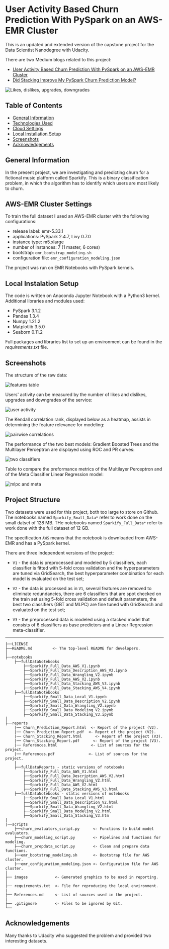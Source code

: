 # User Activity Based Churn Prediction With PySpark on an AWS-EMR Cluster

This is an updated and extended version of the capstone project for the Data Scientist Nanodegree with Udacity.

There are two Medium blogs related to this project:
- [User Activity Based Churn Prediction With PySpark on an AWS-EMR Cluster](https://medium.com/@silviaonofrei/user-activity-based-churn-prediction-with-pyspark-on-an-aws-emr-cluster-b7cfe2fa139e)
- [Did Stacking Improve My PySpark Churn Prediction Model?](https://medium.com/@silviaonofrei/did-stacking-improve-my-pyspark-churn-prediction-model-230bdf3b9675)


![Likes, dislikes, upgrades, downgrades](./images/sparkify_songs.png)

## Table of Contents
* [General Information](#general-information)
* [Technologies Used](#technologies-used)
* [Cloud Settings](#cloud)
* [Local Installation Setup](#setup)
* [Screenshots](#screenshots)
* [Acknowledgements](#acknowledgements)
<!-- * [License](#license) -->


## General Information

In the present project, we are investigating and predicting churn for a fictional music platform called Sparkify. This is a binary classification problem, in which the algorithm has to identify which users are most likely to churn.


## AWS-EMR Cluster Settings

To train the full dataset I used an AWS-EMR cluster with the following configurations:
- release label: emr-5.33.1
- applications: PySpark 2.4.7, Livy 0.7.0
- instance type: m5.xlarge
- number of instances: 7 (1 master, 6 cores)
- bootstrap: `emr_bootstrap_modeling.sh`
- configuration file: `emr_configuration_modeling.json`

The project was run on EMR Notebooks with PySpark kernels.

## Local Instalation Setup

The code is written on Anaconda Jupyter Notebook with a Python3 kernel. Additional libraries and modules used:
- PySpark 3.1.2
- Pandas 1.3.4
- Numpy 1.21.2
- Matplotlib 3.5.0
- Seaborn 0.11.2

Full packages and libraries list to set up an environment can be found in the *requirements.txt* file.

## Screenshots

The structure of the raw data:

![features table](./images/features_table.png)
<!-- If you have screenshots you'd like to share, include them here. -->

Users' activity can be measured by the number of likes and dislikes, upgrades and downgrades of the service:

![user activity](./images/dislikes_churn.png)

The Kendall correlation rank, displayed below as a heatmap, assists in determining the feature relevance for modeling:

![pairwise correlations](./images/tau_heatmap.png)

The performance of the two best models: Gradient Boosted Trees and the Multilayer Perceptron are displayed using ROC and PR curves:

![two classifiers](./images/curves_best.png)

Table to compare the preformance metrics of the Multilayer Perceptron and of the Meta Classifier Linear Regression model:

![mlpc and meta](./images/meta_net.png)

## Project Structure

Two datasets were used for this project, both too large to store on Github. The notebooks named `Sparkify_Small_Data*` refer to work done on the small datset of 128 MB. THe notebooks named `Sparkify_Full_Data*` refer to work done with the full dataset of 12 GB.

The specification `AWS` means that the notebook is downloaded from AWS-EMR and has a PySpark kernel.

There are three independent versions of the project:

- `V1` - the data is preprocessed and modeled by 5 classifiers, each classifier is fitted with 5-fold cross validation and the hyperparameters are tuned via GridSearch, the best hyperparameter combination for each model is evaluated on the test set;

- `V2` - the data is processed as in `V1`, several features are removed to eliminate redundancies, there are 6 classifiers that are spot checked on the train set using 5-fold cross validation and default parameters, the best two classifiers (GBT and MLPC) are fine tuned with GridSearch and evaluated on the test set;

- `V3` - the preprocessed data is modeled using a stacked model that consists of 6 classifiers as base predictors and a Linear Regression meta-classifier.

------------

    ├──LICENSE
    ├──README.md         <- The top-level README for developers.
    │
    ├──notebooks
        ├──fullDataNotebooks
            ├──Sparkify_Full_Data_AWS_V1.ipynb
            ├──Sparkify_Full_Data_Description_AWS_V2.ipynb
            ├──Sparkify_Full_Data_Wrangling_V2.ipynb
            ├──Sparkify_Full_Data_AWS_V2.ipynb
            ├──Sparkify_Full_Data_Stacking_AWS_V3.ipynb
            ├──Sparkify_Full_Data_Stacking_AWS_V4.ipynb
        ├──fullDataNotebooks
            ├──Sparkify_Small_Data_Local_V1.ipynb
            ├──Sparkify_Small_Data_Description_V2.ipynb
            ├──Sparkify_Small_Data_Wrangling_V2.ipynb
            ├──Sparkify_Small_Data_Modeling_V2.ipynb
            ├──Sparkify_Small_Data_Stacking_V3.ipynb
    │
    ├──reports
        |── Churn_Prediction_Report.html  <- Report of the project (V2).
        |── Churn_Prediction_Report.pdf  <- Report of the project (V2).
        |── Churn_Stacking_Report.html      <- Report of the project (V3).
        |── Churn_Stacking_Report.pdf      <- Report of the project (V3).
        |── References.html               <- List of sources for the project.
        |── References.pdf               <- List of sources for the project.  
        |
        ├──fullDataReports - static versions of notebooks
            ├──Sparkify_Full_Data_AWS_V1.html
            ├──Sparkify_Full_Data_Description_AWS_V2.html
            ├──Sparkify_Full_Data_Wrangling_V2.html
            ├──Sparkify_Full_Data_AWS_V2.html
            ├──Sparkify_Full_Data_Stacking_AWS_V3.html
        ├──fullDataNotebooks - static versions of notebooks
            ├──Sparkify_Small_Data_Local_V1.html
            ├──Sparkify_Small_Data_Description_V2.html
            ├──Sparkify_Small_Data_Wrangling_V2.html
            ├──Sparkify_Small_Data_Modeling_V2.html
            ├──Sparkify_Small_Data_Stacking_V3.htm
    |          
    |──scripts
        ├──churn_evaluators_script.py      <- Functions to build model evaluators.
        ├──churn_modeling_script.py        <- Pipelines and functions for modeling.
        ├──churn_prepdata_script.py        <- Clean and prepare data functions.
        ├──emr_bootstrap_modeling.sh       <- Bootstrap file for AWS cluster.
        ├──emr_configuration_modeling.json <- Configuration file for AWS cluster.
    │  
    ├── images            <- Generated graphics to be used in reporting.
    │  
    ├── requirements.txt  <- File for reproducing the local environment.
    |
    ├── References.md     <- List of sources used in the project.
    |
    ├── .gitignore        <- Files to be ignored by Git.
    └──

## Acknowledgements

Many thanks to Udacity who suggested the problem and provided two interesting datasets.


<!-- Optional -->
<!-- ## License -->
<!-- This project is open source and available under the [... License](). -->

<!-- You don't have to include all sections - just the one's relevant to your project -->
